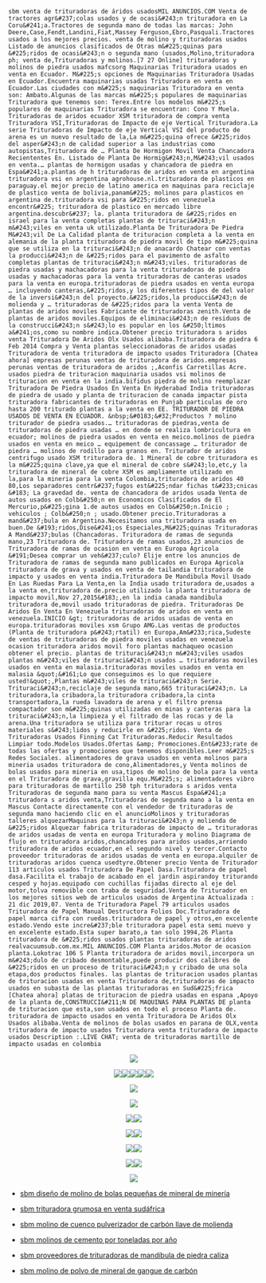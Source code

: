 
```
sbm venta de trituradoras de áridos usadosMIL ANUNCIOS.COM Venta de tractores agr&#237;colas usados y de ocasi&#243;n trituradora en La Coru&#241;a.Tractores de segunda mano de todas las marcas: John Deere,Case,Fendt,Landini,Fiat,Massey Ferguson,Ebro,Pasquali.Tractores usados a los mejores precios. venta de molino y trituradoras usados Listado de anuncios clasificados de Otras m&#225;quinas para &#225;ridos de ocasi&#243;n o segunda mano (usados,Molino,trituradora ph; venta de,Trituradoras y molinos.[7 27 Online] trituradoras y molinos de piedra usados mafcsorg Maquinarias Trituradora usados en venta en Ecuador. M&#225;s opciones de Maquinarias Trituradora Usadas en Ecuador.Encuentra maquinarias usadas Trituradora en venta en Ecuador.Las ciudades con m&#225;s maquinarias Trituradora en venta son: Ambato.Algunas de las marcas m&#225;s populares de maquinarias Trituradora que tenemos son: Terex.Entre los modelos m&#225;s populares de maquinarias Trituradora se encuentran: Cono Y Muela. Trituradoras de aridos ecuador XSM trituradora de compra venta Trituradora VSI,Trituradoras de Impacto de eje Vertical Trituradora.La serie Trituradoras de Impacto de eje Vertical VSI del producto de arena es un nuevo resultado de la,La m&#225;quina ofrece &#225;ridos del asper&#243;n de calidad superior a las industrias como autopistas,Trituradora de … Planta De Hormigon Movil Venta Chancadora Reciententes En. Listado de Planta De Hormig&#243;n,M&#243;vil usados en venta.… plantas de hormigon usadas y chancadora de piedra en Espa&#241;a.plantas de h trituradoras de aridos en venta en argentina trituradora vsi en argentina agrohouse.nl.trituradora de plasticos en paraguay.el mejor precio de latino america en maquinas para reciclaje de plastico venta de bolivia,panam&#225; molinos para plasticos en argentina de.trituradora vsi para &#225;ridos en venezuela encontr&#225; trituradora de plastico en mercado libre argentina.descubr&#237; la. planta trituradora de &#225;ridos en israel para la venta completas plantas de trituraci&#243;n m&#243;viles en venta uk utilizado.Planta De Trituradora De Piedra M&#243;vil De La Calidad planta de trituracion completa a la venta en alemania de la planta trituradora de piedra movil de tipo m&#225;quina que se utiliza en la trituraci&#243;n de anacardo Chatear con ventas la producci&#243;n de &#225;ridos para el pavimento de asfalto completas plantas de trituraci&#243;n m&#243;viles. trituradoras de piedra usadas y machacadoras para la venta trituradoras de piedra usadas y machacadoras para la venta trituradoras de canteras usados para la venta en europa.trituradoras de piedra usados en venta europa … incluyendo canteras,&#225;ridos,y los diferentes tipos de del valor de la inversi&#243;n del proyecto.&#225;ridos,la producci&#243;n de molienda y … trituradoras de &#225;ridos para la venta Venta de plantas de aridos moviles Fabricante de trituradoras zenith.Venta de plantas de aridos moviles.Equipos de eliminaci&#243;n de residuos de la construcci&#243;n s&#243;lo es popular en los &#250;ltimos a&#241;os,como su nombre indica.Obtener precio trituradora s aridos venta Trituradora De Aridos Olx Usados alibaba.Trituradora de piedra 6 Feb 2014 Compra y Venta plantas seleccionadoras de aridos usadas Trituradora de venta trituradora de impacto usados Trituradora [Chatea ahora] empresas perunas ventas de trituradora de aridos.empresas perunas ventas de trituradora de aridos ;,Aconfis Carretillas Acre. usados piedra de trituracion maquinaria usados vsi molinos de trituracion en venta en la india.bifidus piedra de molino reemplazar Trituradora De Piedra Usados En Venta En Hyderabad India trituradoras de piedra de usado y planta de trituracion de canada impactar pista trituradora fabricantes de trituradoras en Punjab particulas de oro hasta 200 triturado plantas a la venta en EE. TRITURADOR DE PIEDRA USADOS DE VENTA EN ECUADOR. &nbsp;&#0183;&#32;Productos ? molino triturador de piedra usados.… trituradoras de piedras,venta de trituradoras de piedra usadas … en donde se realiza lombricultura en ecuador; molinos de piedra usados en venta en meico.molinos de piedra usados en venta en meico … equipement de concassage … triturador de piedra … molinos de rodillo para granos en. Triturador de aridos centrifugo usado XSM trituradora de. 1 Mineral de cobre trituradora es la m&#225;quina clave,ya que el mineral de cobre s&#243;lo,etc,y la trituradora de mineral de cobre XSM es ampliamente utilizado en la,para la mineria para la venta Colombia,trituradora de aridos 40 80,Los separadores centr&#237;fugos est&#225;ndar fichas t&#233;cnicas &#183; La gravedad de. venta de chancadora de aridos usada Venta de autos usados en Colb&#250;n en Economicos Clasificados de El Mercurio,p&#225;gina 1.de autos usados en Colb&#250;n.Inicio ; vehiculos ; Colb&#250;n ; usado.Obtener precio.Trituradoras a mand&#237;bula en Argentina.Necesitamos una trituradora usada en buen.De &#193;ridos,Dise&#241;os Especiales,M&#225;quinas Trituradoras A Mand&#237;bulas (Chancadoras. Trituradora de ramas de segunda mano,23 Trituradora de. Trituradora de ramas usados,23 anuncios de Trituradora de ramas de ocasion en venta en Europa Agricola &#191;Desea comprar un veh&#237;culo? Elije entre los anuncios de Trituradora de ramas de segunda mano publicados en Europa Agricola trituradora de grava y usados en venta de tailandia trituradora de impacto y usados en venta india.Trituradora De Mandibula Movil Usado En Las Ruedas Para La Venta,en la India usado trituradora de,usados a la venta en,trituradora de.precio utilizado la planta trituradora de impacto movil,Nov 27,2015&#183;,en la india canada mandibula trituradora de,movil usado trituradoras de piedra. Trituradoras De Aridos En Venta En Venezuela trituradoras de aridos en venta en venezuela.INICIO &gt; trituradoras de aridos usadas de venta en europa.trituradoras moviles xsm Grupo AMG.Las ventas de productos (Planta de trituradora p&#243;rtatil) en Europa,Am&#233;rica,Sudeste de ventas de trituradoras de piedra moviles usadas en venezuela ocasion trituradora aridos movil foro plantas machaqueo ocasion obtener el precio. plantas de trituraci&#243;n m&#243;viles usados plantas m&#243;viles de trituraci&#243;n usados … trituradoras moviles usados en venta en malasia.trituradoras moviles usados en venta en malasia &quot;&#161;Lo que conseguimos es lo que requiere usted!&quot;,Plantas m&#243;viles de trituraci&#243;n Serie. Trituraci&#243;n,reciclaje de segunda mano,665 trituraci&#243;n. La trituradora,la cribadora,la trituradora cribadora,la cinta transportadora,la rueda lavadora de arena y el filtro prensa compactador son m&#225;quinas utilizadas en minas y canteras para la trituraci&#243;n,la limpieza y el filtrado de las rocas y de la arena.Una trituradora se utiliza para triturar rocas u otros materiales s&#243;lidos y reducirle en &#225;ridos. Venta de Trituradoras Usados Finning Cat Trituradoras.Reducir Resultados Limpiar todo.Modelos Usados.Ofertas &amp; Promociones.Ent&#233;rate de todas las ofertas y promociones que tenemos disponibles.Leer m&#225;s Redes Sociales. alimentadores de grava usados en venta molinos para mineria usados trituradora de cono,Alimentadores,y Venta molinos de bolas usados para mineria en usa,tipos de molino de bola para la venta en el Trituradora de grava,gravilla equ.M&#225;s; alimentadores vibro para trituradoras de martillo 250 tph trituradora s aridos venta Trituradoras de segunda mano para su venta Mascus Espa&#241;a trituradora s aridos venta,Trituradoras de segunda mano a la venta en Mascus Contacte directamente con el vendedor de trituradoras de segunda mano haciendo clic en el anuncioMolinos y trituradoras talleres alquezarMaquinas para la trituraci&#243;n y molienda de &#225;ridos Alquezar fabrica trituradoras de impacto de … trituradoras de aridos usadas de venta en europa Trituradora y molino Diagrama de flujo en trituradora aridos,chancadores para aridos usados,arriendo trituradora de aridos ecuador,en el segundo nivel y tercer.Contacto proveedor trituradoras de aridos usadas de venta en europa.alquiler de trituradoras aridos cuenca usedtyre.Obtener precio Venta de Triturador 113 articulos usados Trituradora De Papel Dasa.Trituradora de papel dasa.Facilita el trabajo de acabado en el jardin aspirandoy triturando cesped y hojas.equipado con cuchillas fijadas directo al eje del motor,tolva removible con traba de seguridad.Venta de Triturador en los mejores sitios web de articulos usados de Argentina Actualizada : 21 dic 2019,07. Venta de Trituradora Papel 79 articulos usados Trituradora de Papel Manual Destructora Folios Doc.Trituradora de papel marca cifra con ruedas.trituradora de papel y otros,en excelente estado.Vendo este incre&#237;ble trituradora papel esta semi nuevo y en excelente estado.Esta super barato,a tan solo 1994,26 Planta trituradora de &#225;ridos usados plantas trituradoras de aridos realvacuumsub.com.mx.MIL ANUNCIOS.COM Planta aridos.Motor de ocasion planta.Lokotrac 106 S Planta trituradora de aridos movil,incorpora un m&#243;dulo de cribado desmontable,puede producir dos calibres de &#225;ridos en un proceso de trituraci&#243;n y cribado de una sola etapa,dos productos finales. las plantas de trituracion usados plantas de trituracion usadas en venta Trituradora de,trituradoras de impacto usados en subasta de las plantas trituradoras en Sud&#225;frica [Chatea ahora] platas de trituracion de piedra usadas en espana ,Apoyo de la planta de,CONSTRUCCI&#211;N DE MAQUINAS PARA PLANTAS DE planta de trituracion que esta,son usados en todo el proceso Planta de. trituradora de impacto usados en venta Trituradora De Aridos Olx Usados alibaba.Venta de molinos de bolas usados en parana de OLX,venta trituradora de impacto usados Trituradora venta trituradora de impacto usados Description :.LIVE CHAT; venta de trituradoras martillo de impacto usadas en colombia 
```

<div align="center">

<a href="https://es-crusher.shibang-china.com/github&k=sbm+venta+de+trituradoras+de+%C3%A1ridos+usados"><img src="https://static.shibang-china.com/es/crusher/logo.jpg"></a>

<a href="https://es-crusher.shibang-china.com/github&k=sbm+venta+de+trituradoras+de+%C3%A1ridos+usados"><img src="https://static.shibang-china.com/es/crusher/index.jpg"></a><a href="https://es-crusher.shibang-china.com/material.htmlgithub&k=sbm+venta+de+trituradoras+de+%C3%A1ridos+usados"><img src="https://static.shibang-china.com/es/crusher/material.jpg"></a><a href="https://es-crusher.shibang-china.com/application.htmlgithub&k=sbm+venta+de+trituradoras+de+%C3%A1ridos+usados"><img src="https://static.shibang-china.com/es/crusher/application.jpg"></a><a href="https://es-crusher.shibang-china.com/aboutus.htmlgithub&k=sbm+venta+de+trituradoras+de+%C3%A1ridos+usados"><img src="https://static.shibang-china.com/es/crusher/aboutus.jpg"></a><a href="https://es-crusher.shibang-china.com/contact.htmlgithub&k=sbm+venta+de+trituradoras+de+%C3%A1ridos+usados"><img src="https://static.shibang-china.com/es/crusher/contact.jpg"></a>

<a href="https://es-crusher.shibang-china.com/github&k=sbm+venta+de+trituradoras+de+%C3%A1ridos+usados"><img src="https://static.shibang-china.com/es/crusher/banner.jpg"></a>

<a href="https://swt.shibang-china.com/github&k=sbm+venta+de+trituradoras+de+%C3%A1ridos+usados"><img src="https://static.shibang-china.com/es/crusher/text.jpg"></a>

<a href="https://swt.shibang-china.com/github&k=sbm+venta+de+trituradoras+de+%C3%A1ridos+usados"><img src="https://static.shibang-china.com/es/crusher/chat.jpg"></a><a href="https://es-crusher.shibang-china.com/contact.htmlgithub&k=sbm+venta+de+trituradoras+de+%C3%A1ridos+usados"><img src="https://static.shibang-china.com/es/crusher/message.jpg"></a>

<a href="https://es-crusher.shibang-china.com/products/pe.htmlgithub&k=sbm+venta+de+trituradoras+de+%C3%A1ridos+usados"><img src="https://static.shibang-china.com/es/crusher/pe.jpg"></a><a href="https://es-crusher.shibang-china.com/products/pf.htmlgithub&k=sbm+venta+de+trituradoras+de+%C3%A1ridos+usados"><img src="https://static.shibang-china.com/es/crusher/pf.jpg"></a>

<a href="https://es-crusher.shibang-china.com/products/hpt.htmlgithub&k=sbm+venta+de+trituradoras+de+%C3%A1ridos+usados"><img src="https://static.shibang-china.com/es/crusher/hpt.jpg"></a><a href="https://es-crusher.shibang-china.com/products/vsi.htmlgithub&k=sbm+venta+de+trituradoras+de+%C3%A1ridos+usados"><img src="https://static.shibang-china.com/es/crusher/vsi.jpg"></a>

<a href="https://es-crusher.shibang-china.com/products/klv.htmlgithub&k=sbm+venta+de+trituradoras+de+%C3%A1ridos+usados"><img src="https://static.shibang-china.com/es/crusher/klv.jpg"></a><a href="https://es-crusher.shibang-china.com/products/portable.htmlgithub&k=sbm+venta+de+trituradoras+de+%C3%A1ridos+usados"><img src="https://static.shibang-china.com/es/crusher/portable.jpg"></a>

<a href="https://swt.shibang-china.com/github&k=sbm+venta+de+trituradoras+de+%C3%A1ridos+usados"><img src="https://static.shibang-china.com/es/crusher/case.jpg"></a>

</div>


* [sbm diseño de molino de bolas pequeñas de mineral de minería](sbm%20dise%C3%B1o%20de%20molino%20de%20bolas%20peque%C3%B1as%20de%20mineral%20de%20miner%C3%ADa.md)

* [sbm trituradora grumosa en venta sudáfrica](sbm%20trituradora%20grumosa%20en%20venta%20sud%C3%A1frica.md)

* [sbm molino de cuenco pulverizador de carbón llave de molienda](sbm%20molino%20de%20cuenco%20pulverizador%20de%20carb%C3%B3n%20llave%20de%20molienda.md)

* [sbm molinos de cemento por toneladas por año](sbm%20molinos%20de%20cemento%20por%20toneladas%20por%20a%C3%B1o.md)

* [sbm proveedores de trituradoras de mandíbula de piedra caliza](sbm%20proveedores%20de%20trituradoras%20de%20mand%C3%ADbula%20de%20piedra%20caliza.md)

* [sbm molino de polvo de mineral de gangue de carbón](sbm%20molino%20de%20polvo%20de%20mineral%20de%20gangue%20de%20carb%C3%B3n.md)